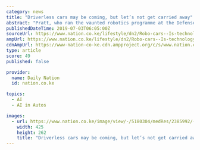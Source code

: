 ```yaml
---
category: news
title: "Driverless cars may be coming, but let’s not get carried away"
abstract: "Pratt, who ran the vaunted robotics programme at the Defense Advanced Research Projects Agency, or DARPA, recalls tossing and turning on the night in 2015 when he signed a contract to lead Toyota’s $1 billion research arm for artificial intelligence and ..."
publishedDateTime: 2019-07-03T06:05:00Z
sourceUrl: https://www.nation.co.ke/lifestyle/dn2/Robo-cars--Is-technology-really-ready-to-chauffeur-you-safely-/957860-5180264-je2oqh/index.html
ampUrl: https://www.nation.co.ke/lifestyle/dn2/Robo-cars--Is-technology-really-ready-to-chauffeur-you-safely-/957860-5180264-view-asAMP-u78d29z/index.html
cdnAmpUrl: https://www-nation-co-ke.cdn.ampproject.org/c/s/www.nation.co.ke/lifestyle/dn2/Robo-cars--Is-technology-really-ready-to-chauffeur-you-safely-/957860-5180264-view-asAMP-u78d29z/index.html
type: article
score: 49
published: false

provider:
  name: Daily Nation
  id: nation.co.ke

topics:
  - AI
  - AI in Autos

images:
  - url: https://www.nation.co.ke/image/view/-/5180304/medRes/2385992/-/59kbg/-/self-driving+car..jpg
    width: 425
    height: 262
    title: "Driverless cars may be coming, but let’s not get carried away"
---
```

